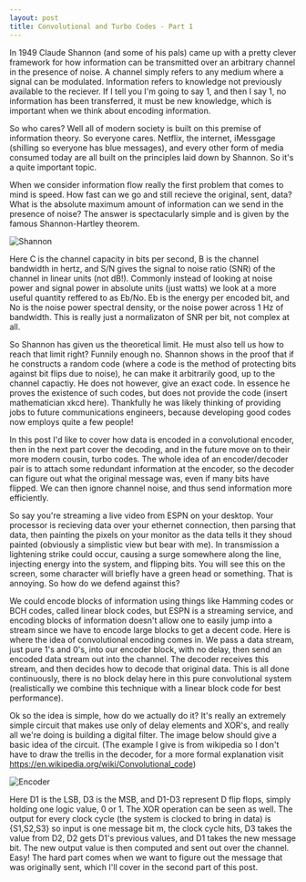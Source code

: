 ```yaml
---
layout: post
title: Convolutional and Turbo Codes - Part 1
---
```



In 1949 Claude Shannon (and some of his pals) came up with a pretty clever framework for how information can be transmitted over an arbitrary channel in the presence of noise. A channel simply refers to any medium where a signal can be modulated. Information refers to knowledge not previously available to the reciever. If I tell you I'm going to say 1, and then I say 1, no information has been transferred, it must be new knowledge, which is important when we think about encoding information.

So who cares? Well all of modern society is built on this premise of information theory. So everyone cares. Netflix, the internet, iMessgage (shilling so everyone has blue messages), and every other form of media consumed today are all built on the principles laid down by Shannon. So it's a quite important topic.

When we consider information flow really the first problem that comes to mind is speed. How fast can we go and still recieve the original, sent, data? What is the absolute maximum amount of information can we send in the presence of noise? The answer is spectacularly simple and is given by the famous Shannon-Hartley theorem.

![Shannon]({{togblog.github.io}}/images/Shannon.jpg)

Here C is the channel capacity in bits per second, B is the channel bandwidth in hertz, and S/N gives the signal to noise ratio (SNR) of the channel in linear units (not dB!). Commonly instead of looking at noise power and signal power in absolute units (just watts) we look at a more useful quantity reffered to as Eb/No. Eb is the energy per encoded bit, and No is the noise power spectral density, or the noise power across 1 Hz of bandwidth. This is really just a normalizaton of SNR per bit, not complex at all.

So Shannon has given us the theoretical limit. He must also tell us how to reach that limit right? Funnily enough no. Shannon shows in the proof that if he constructs a random code (where a code is the method of protecting bits against bit flips due to noise), he can make it arbitrarily good, up to the channel capactiy. He does not however, give an exact code. In essence he proves the existence of such codes, but does not provide the code (insert mathematician xkcd here). Thankfully he was likely thinking of providing jobs to future communications engineers, because developing good codes now employs quite a few people!

In this post I'd like to cover how data is encoded in a convolutional encoder, then in the next part cover the decoding, and in the future move on to their more modern cousin, turbo codes. The whole idea of an encoder/decoder pair is to attach some redundant information at the encoder, so the decoder can figure out what the original message was, even if many bits have flipped. We can then ignore channel noise, and thus send information more efficiently. 

So say you're streaming a live video from ESPN on your desktop. Your processor is recieving data over your ethernet connection, then parsing that data, then painting the pixels on your monitor as the data tells it they shoud painted (obviously a simplistic view but bear with me). In transmission a lightening strike could occur, causing a surge somewhere along the line, injecting energy into the system, and flipping bits. You will see this on the screen, some character will briefly have a green head or something. That is annoying. So how do we defend against this? 

We could encode blocks of information using things like Hamming codes or BCH codes, called linear block codes, but ESPN is a streaming service, and encoding blocks of information doesn't allow one to easily jump into a stream since we have to encode large blocks to get a decent code. Here is where the idea of convolutional encoding comes in. We pass a data stream, just pure 1's and 0's, into our encoder block, with no delay, then send an encoded data stream out into the channel. The decoder receives this stream, and then decides how to decode that original data. This is all done continuously, there is no block delay here in this pure convolutional system (realistically we combine this technique with a linear block code for best performance).

Ok so the idea is simple, how do we actually do it? It's really an extremely simple circuit that makes use only of delay elements and XOR's, and really all we're doing is building a digital filter. The image below should give a basic idea of the circuit. (The example I give is from wikipedia so I don't have to draw the trellis in the decoder, for a more formal explanation visit https://en.wikipedia.org/wiki/Convolutional_code)

![Encoder]({{togblog.github.io}}/images/Conv_Encoder.jpg)

Here D1 is the LSB, D3 is the MSB, and D1-D3 represent D flip flops, simply holding one logic value, 0 or 1. The XOR operation can be seen as well. The output for every clock cycle (the system is clocked to bring in data) is {S1,S2,S3} so input is one message bit m, the clock cycle hits, D3 takes the value from D2, D2 gets D1's previous values, and D1 takes the new message bit. The new output value is then computed and sent out over the channel. Easy! The hard part comes when we want to figure out the message that was originally sent, which I'll cover in the second part of this post.










